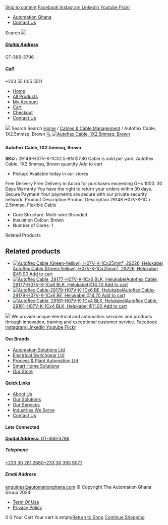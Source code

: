 [Skip to content](https://store.automationghana.com/product/autoflex-cable-1x2-5mmsq-brown/#content)
[ Facebook ](https://www.facebook.com/automationgh/) [ Instagram ](https://www.instagram.com/automationgh/) [ Linkedin ](https://www.linkedin.com/company/the-automation-ghana-limited/) [ Youtube ](https://www.youtube.com/channel/UCurrRDUSm5oIW39VXjn1u0w) [ Flickr ](https://www.flickr.com/photos/181794037@N07/)
  * [ Automation Ghana ](https://automationghana.com)
  * [ Contact Us ](https://store.automationghana.com/contact/)


Search
[ ![](https://store.automationghana.com/wp-content/uploads/2024/04/Website-TAGG-Logo-BLUE.png) ](https://store.automationghana.com/)
[ ](https://maps.app.goo.gl/m4xeaagWCNbLk4jM6)
#####  [ Digital Address ](https://maps.app.goo.gl/m4xeaagWCNbLk4jM6)
GT-366-3796 
[ ](tel:+233550055511)
#####  [ Call ](tel:+233550055511)
+233 55 005 5511 
  * [Home](https://store.automationghana.com/)
  * [All Products](https://store.automationghana.com/shop/)
  * [My Account](https://store.automationghana.com/my-account/)
  * [Cart](https://store.automationghana.com/cart/)
  * [Checkout](https://store.automationghana.com/checkout/)
  * [Contact Us](https://store.automationghana.com/contact/)


[![](https://store.automationghana.com/wp-content/uploads/2024/04/AutomationGhana_logo_white.png)](https://store.automationghana.com)
Search
Search
[Home](https://store.automationghana.com) / [Cables & Cable Management](https://store.automationghana.com/product-category/cables-cable-management/) / Autoflex Cable, 1X2.5mmsq, Brown
[🔍](https://store.automationghana.com/product/autoflex-cable-1x2-5mmsq-brown/)
[![Autoflex Cable, 1X2.5mmsq, Brown](https://store.automationghana.com/wp-content/uploads/2020/12/29132-1.jpg)](https://store.automationghana.com/wp-content/uploads/2020/12/29132-1.jpg)
####  Autoflex Cable, 1X2.5mmsq, Brown 
**SKU :** 29148-H07V-K-1CX2.5-BN 
₵7.80
Cable is sold per yard.
Autoflex Cable, 1X2.5mmsq, Brown quantity
Add to cart
  * Pickup: Available today in our stores


Free Delivery 
Free Delivery in Accra for purchases exceeding GHs 1000. 
30 Days Warranty 
You have the right to return your orders within 30 days. 
Secure Payment 
Your payments are secure with our private security network. 
Product Description
Product Description
29148 H07V-K-1C x 2.5mmsq, Flexible Cable 
  * Core Structure: Multi-wire Stranded
  * Insulation Colour: Brown
  * Number of Cores: 1


Related Products 
## Related products
  * [![Autoflex Cable \(Green-Yellow\), H07V-K-1Cx25mm², 29226, Helukabel](https://store.automationghana.com/wp-content/uploads/2019/12/CABLES-2-300x300.jpg)Autoflex Cable (Green-Yellow), H07V-K-1Cx25mm², 29226, Helukabel ₵49.00 ](https://store.automationghana.com/product/autoflex-cable-29226-h07v-k-1cx25-y-g-helukabel/)
[Add to cart](https://store.automationghana.com/product/autoflex-cable-1x2-5mmsq-brown/?add-to-cart=1481)
  * [![Autoflex Cable, 29177-H07V-K-1Cx6 BLK, Helukabel](https://store.automationghana.com/wp-content/uploads/2019/12/CABLES-3-300x300.jpg)Autoflex Cable, 29177-H07V-K-1Cx6 BLK, Helukabel ₵14.70 ](https://store.automationghana.com/product/autoflex-cable-29177-h07v-k-1cx6-blk-helukabel/)
[Add to cart](https://store.automationghana.com/product/autoflex-cable-1x2-5mmsq-brown/?add-to-cart=1471)
  * [![Autoflex Cable-29179-H07V-K-1Cx6 BE, Helukabel](https://store.automationghana.com/wp-content/uploads/2019/12/CABLES-4-300x300.jpg)Autoflex Cable-29179-H07V-K-1Cx6 BE, Helukabel ₵14.70 ](https://store.automationghana.com/product/autoflex-cable-29179-h07v-k-1cx6-be-helukabel/)
[Add to cart](https://store.automationghana.com/product/autoflex-cable-1x2-5mmsq-brown/?add-to-cart=1473)
  * [![Autoflex Cable, 29161-H07V-K-1Cx4 BLK, Helukabel](https://store.automationghana.com/wp-content/uploads/2019/12/CABLES-3-300x300.jpg)Autoflex Cable, 29161-H07V-K-1Cx4 BLK, Helukabel ₵11.00 ](https://store.automationghana.com/product/autoflex-cable-29161-h07v-k-1cx4-blk-helukabel/)
[Add to cart](https://store.automationghana.com/product/autoflex-cable-1x2-5mmsq-brown/?add-to-cart=1467)


![](https://store.automationghana.com/wp-content/uploads/2024/04/AutomationGhana_logo_white.png)
We provide unique electrical and automation services and products through innovation, training and exceptional customer service.
[ Facebook ](https://www.facebook.com/automationgh/) [ Instagram ](https://www.instagram.com/automationgh/) [ Linkedin ](https://www.linkedin.com/company/the-automation-ghana-limited/) [ Youtube ](https://www.youtube.com/channel/UCurrRDUSm5oIW39VXjn1u0w) [ Flickr ](https://www.flickr.com/photos/181794037@N07/)
#### Our Brands
  * [ Automation Solutions Ltd ](https://store.automationghana.com/product/autoflex-cable-1x2-5mmsq-brown/)
  * [ Electrical Switchgear Ltd ](https://store.automationghana.com/product/autoflex-cable-1x2-5mmsq-brown/)
  * [ Process & Plant Automation Ltd ](https://store.automationghana.com/product/autoflex-cable-1x2-5mmsq-brown/)
  * [ Smart Home Solutions ](https://store.automationghana.com/product/autoflex-cable-1x2-5mmsq-brown/)
  * [ Our Store ](https://store.automationghana.com/product/autoflex-cable-1x2-5mmsq-brown/)


#### Quick Links
  * [ About Us ](https://store.automationghana.com/product/autoflex-cable-1x2-5mmsq-brown/)
  * [ Our Solutions ](https://store.automationghana.com/product/autoflex-cable-1x2-5mmsq-brown/)
  * [ Our Services ](https://store.automationghana.com/product/autoflex-cable-1x2-5mmsq-brown/)
  * [ Industries We Serve ](https://store.automationghana.com/product/autoflex-cable-1x2-5mmsq-brown/)
  * [ Contact Us ](https://store.automationghana.com/product/autoflex-cable-1x2-5mmsq-brown/)


#### Lets Connected
[**Digital Address:** GT-366-3796](https://maps.app.goo.gl/m4xeaagWCNbLk4jM6)
#####  Telephone 
[ +233 30 281 2680](tel:+233302812680)[+233 30 393 9077](https://store.automationghana.com/product/autoflex-cable-1x2-5mmsq-brown/+233303939077)
#####  Email Address 
enquiries@automationghana.com 
© Copyright The Automation Ghana Group 2024
  * [ Term Of Use ](https://store.automationghana.com/product/autoflex-cable-1x2-5mmsq-brown/)
  * [ Privacy Policy ](https://store.automationghana.com/product/autoflex-cable-1x2-5mmsq-brown/)


0
0
Your Cart
Your cart is empty[Return to Shop](https://store.automationghana.com/shop/)
[Continue Shopping](https://store.automationghana.com/product/autoflex-cable-1x2-5mmsq-brown/)
